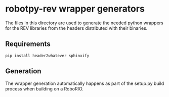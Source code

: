 robotpy-rev wrapper generators
===============================

The files in this directory are used to generate the needed python wrappers
for the REV libraries from the headers distributed with their binaries.

Requirements
------------

    pip install header2whatever sphinxify

Generation
----------

The wrapper generation automatically happens as part of the setup.py build
process when building on a RoboRIO.
